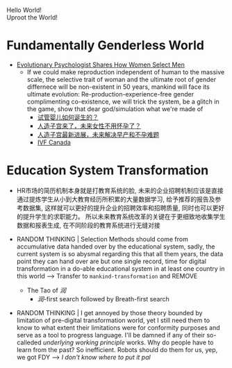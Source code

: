 Hello World!  
Uproot the World!


# Fundamentally Genderless World
- [Evolutionary Psychologist Shares How Women Select Men](https://www.youtube.com/watch?v=LmYs6C8yPq0)
  - If we could make reproduction independent of human to the massive scale, the selective trait of woman and the ultimate root of gender differnece will be non-existent in 50 years, mankind will face its ultimate evolution: Re-production-experience-free gender complimenting co-existence, we will trick the system, be a glitch in the game, show that dear god/simulation what we're made of
    - [试管婴儿如何诞生的？](https://www.vejthani.com/zh-hant/2021/05/%E8%AF%95%E7%AE%A1%E5%A9%B4%E5%84%BF%E5%A6%82%E4%BD%95%E8%AF%9E%E7%94%9F%E7%9A%84%EF%BC%9F/)
    - [人造子宫来了，未来女性不用怀孕了？](https://www.medsci.cn/article/show_article.do?id=f2b4181283b5)
    - [人造子宫最新进展，未来解决早产和不孕难题 ](https://www.sohu.com/a/427124853_133140)
    - [IVF Canada](https://ivfcanada.com/cn/treatments/in-vitro-fertilization/)

# Education System Transformation
- HR市场的简历机制本身就是打教育系统的脸, 未来的企业招聘机制应该是直接通过提炼学生从小到大教育经历所积累的大量数据学习, 给予推荐的报告及参考数据集, 这样就可以更好的提升企业的招聘效率和招聘质量, 同时也可以更好的提升学生的求职能力。 所以未来教育系统改革的关键在于更细致地收集学生数据和报表生成, 在不同阶段的教育系统进行无缝对接


- RANDOM THINKING | Selection Methods should come from accumulative data handed over by the educational system, sadly, the current system is so abysmal regarding this that all them years, the data point they can hand over are but one single record, time for digital transformation in a do-able educational system in at least one country in this world --> Transfer to `mankind-transformation` and REMOVE
  - The Tao of *润*
    - *润*-first search followed by Breath-first search
- RANDOM THINKING | I get annoyed by those theory bounded by limitation of pre-digital transformation world, yet I still need them to know to what extent their limitations were for conformity purposes and serve as a tool to progress language. I'll be damned if any of their so-calleded *underlying working principle* works. Why do people have to learn from the past? So inefficient. Robots should do them for us, yep, we got FDY --> *I don't know where to put it pal*